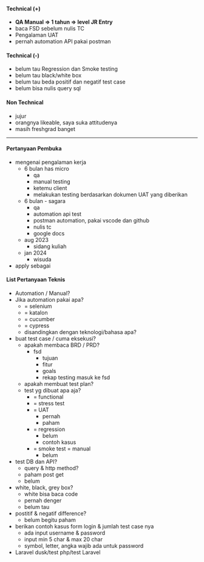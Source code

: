 #### Technical (+) 

- **QA Manual => 1 tahun => level JR Entry**
- baca FSD sebelum nulis TC
- Pengalaman UAT
- pernah automation API pakai postman

#### Technical (-)  

- belum tau Regression dan Smoke testing
- belum tau black/white box
- belum tau beda positif dan negatif test case
- belum bisa nulis query sql

#### Non Technical  

- jujur
- orangnya likeable, saya suka attitudenya
- masih freshgrad banget 

---

#### Pertanyaan Pembuka

- mengenai pengalaman kerja  
	- 6 bulan has micro
		- qa
		- manual testing
		- ketemu client
		- melakukan testing berdasarkan dokumen UAT yang diberikan
	- 6 bulan - sagara
		- qa
		- automation api test
		- postman automation, pakai vscode dan github
		- nulis tc
		- google docs
	- aug 2023
		- sidang kuliah
	- jan 2024
		- wisuda
- apply sebagai


#### List Pertanyaan Teknis

- Automation / Manual?  
- Jika automation pakai apa?
	- = selenium
	- = katalon
	- = cucumber
	- = cypress
	- disandingkan dengan teknologi/bahasa apa?
- buat test case / cuma eksekusi?
	- apakah membaca BRD / PRD?
		- fsd
			- tujuan
			- fitur
			- goals
			- rekap testing masuk ke fsd
	- apakah membuat test plan?
	- test yg dibuat apa aja?
		- = functional
		- = stress test
		- = UAT
			- pernah
			- paham
		- = regression
			- belum
			- contoh kasus
		- = smoke test = manual
			- belum
- test DB dan API?
	- query & http method?
	- paham post get
	- belum
- white, black, grey box?
	- white bisa baca code
	- pernah denger
	- belum tau
- postitif & negatif difference?
	- belum begitu paham
- berikan contoh kasus form login & jumlah test case nya
	- ada input username & password
	- input min 5 char & max 20 char
	- symbol, letter, angka wajib ada untuk password
- Laravel dusk/test php/test Laravel